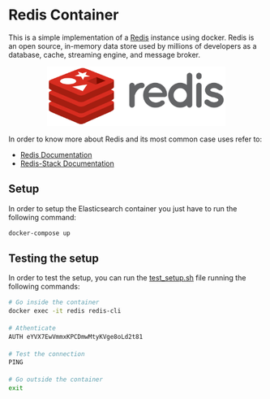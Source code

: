 # **Redis Container**
This is a simple implementation of a [Redis](https://redis.io/) instance using docker. Redis is an open source, in-memory data store used by millions of developers as a database, cache, streaming engine, and message broker.

<p align="center">
  <img src="./assets/imgs/redis_logo.png" width=70%/>
</p>

In order to know more about Redis and its most common case uses refer to:
- [Redis Documentation](https://redis.io/docs/getting-started/)
- [Redis-Stack Documentation](https://redis.io/docs/stack/)

## Setup 
In order to setup the Elasticsearch container you just have to run the following command:

```bash
docker-compose up
```
## Testing the setup
In order to test the setup, you can run the [test_setup.sh](./test_setup.sh) file running the following commands:

```bash
# Go inside the container 
docker exec -it redis redis-cli

# Athenticate
AUTH eYVX7EwVmmxKPCDmwMtyKVge8oLd2t81

# Test the connection
PING

# Go outside the container
exit